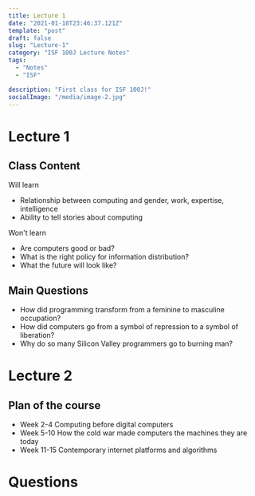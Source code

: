```yaml
---
title: Lecture 1
date: "2021-01-18T23:46:37.121Z"
template: "post"
draft: false
slug: "Lecture-1"
category: "ISF 100J Lecture Notes"
tags:
  - "Notes"
  - "ISF"

description: "First class for ISF 100J!"
socialImage: "/media/image-2.jpg"
---
```

# Lecture 1
## Class Content
Will learn
- Relationship between computing and gender, work, expertise, intelligence
- Ability to tell stories about computing

Won't learn 
- Are computers good or bad?
- What is the right policy for information distribution?
- What the future will look like?

## Main Questions
- How did programming transform from a feminine to masculine occupation?  
- How did computers go from a symbol of repression to a symbol of liberation?  
- Why do so many Silicon Valley programmers go to burning man?  


# Lecture 2

## Plan of the course
- Week 2-4 Computing before digital computers
- Week 5-10 How the cold war made computers the machines they are today
- Week 11-15 Contemporary internet platforms and algorithms

# Questions
